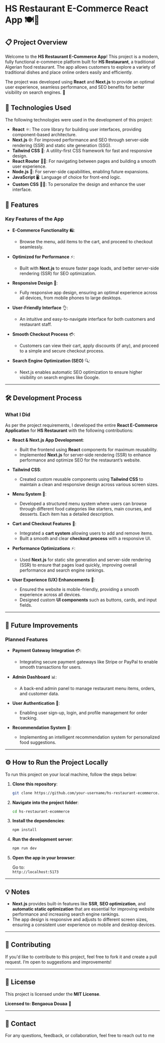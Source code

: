 
# HS Restaurant E-Commerce React App 🍽️🍕

## 📋 Project Overview

Welcome to the **HS Restaurant E-Commerce App**! This project is a modern, fully functional e-commerce platform built for **HS Restaurant**, a traditional Algerian food restaurant. The app allows customers to explore a variety of traditional dishes and place online orders easily and efficiently.

The project was developed using **React** and **Next.js** to provide an optimal user experience, seamless performance, and SEO benefits for better visibility on search engines. 🚀

## 🔧 Technologies Used

The following technologies were used in the development of this project:

- **React** ⚛️: The core library for building user interfaces, providing component-based architecture.
- **Next.js** 🌐: For improved performance and SEO through server-side rendering (SSR) and static site generation (SSG).
- **Tailwind CSS** 🎨: A utility-first CSS framework for fast and responsive design.
- **React Router** 🚶‍♂️: For navigating between pages and building a smooth user experience.
- **Node.js** 🌱: For server-side capabilities, enabling future expansions.
- **JavaScript** 🖥️: Language of choice for front-end logic.
- **Custom CSS** 🧑‍🎨: To personalize the design and enhance the user interface.

## 🚀 Features

### Key Features of the App

- **E-Commerce Functionality** 🛍️:  
  - Browse the menu, add items to the cart, and proceed to checkout seamlessly.
  
- **Optimized for Performance** ⚡:  
  - Built with **Next.js** to ensure faster page loads, and better server-side rendering (SSR) for SEO optimization.
  
- **Responsive Design** 📱:  
  - Fully responsive app design, ensuring an optimal experience across all devices, from mobile phones to large desktops.

- **User-Friendly Interface** 👌:  
  - An intuitive and easy-to-navigate interface for both customers and restaurant staff.

- **Smooth Checkout Process** 💳:  
  - Customers can view their cart, apply discounts (if any), and proceed to a simple and secure checkout process.

- **Search Engine Optimization (SEO)** 🔍:  
  - Next.js enables automatic SEO optimization to ensure higher visibility on search engines like Google.

---

## 🛠️ Development Process

### What I Did

As per the project requirements, I developed the entire **React E-Commerce Application** for **HS Restaurant** with the following contributions:

- **React & Next.js App Development**:  
  - Built the frontend using **React** components for maximum reusability.
  - Implemented **Next.js** for server-side rendering (SSR) to enhance performance and optimize SEO for the restaurant’s website.
  
- **Tailwind CSS**:  
  - Created custom reusable components using **Tailwind CSS** to maintain a clean and responsive design across various screen sizes.

- **Menu System** 🍲:  
  - Developed a structured menu system where users can browse through different food categories like starters, main courses, and desserts. Each item has a detailed description.

- **Cart and Checkout Features** 🛒:  
  - Integrated a **cart system** allowing users to add and remove items.
  - Built a smooth and clear **checkout process** with a responsive UI.

- **Performance Optimizations** ⚡:  
  - Used **Next.js** for static site generation and server-side rendering (SSR) to ensure that pages load quickly, improving overall performance and search engine rankings.
  
- **User Experience (UX) Enhancements** 🎯:  
  - Ensured the website is mobile-friendly, providing a smooth experience across all devices.
  - Designed custom **UI components** such as buttons, cards, and input fields.

---

## 🌱 Future Improvements

### Planned Features

- **Payment Gateway Integration** 💳:  
  - Integrating secure payment gateways like Stripe or PayPal to enable smooth transactions for users.

- **Admin Dashboard** 📊:  
  - A back-end admin panel to manage restaurant menu items, orders, and customer data.

- **User Authentication** 🔐:  
  - Enabling user sign-up, login, and profile management for order tracking.

- **Recommendation System** 🤖:  
  - Implementing an intelligent recommendation system for personalized food suggestions.

---

## ⚙️ How to Run the Project Locally

To run this project on your local machine, follow the steps below:

1. **Clone this repository**:

   ```bash
   git clone https://github.com/your-username/hs-restaurant-ecommerce.git
   ```

2. **Navigate into the project folder**:

   ```bash
   cd hs-restaurant-ecommerce
   ```

3. **Install the dependencies**:

   ```bash
   npm install
   ```

4. **Run the development server**:

   ```bash
   npm run dev
   ```

5. **Open the app in your browser**:

   Go to:  
   `http://localhost:5173`

---

## 💡 Notes

- **Next.js** provides built-in features like **SSR**, **SEO optimization**, and **automatic static optimization** that are essential for improving website performance and increasing search engine rankings.
- The app design is responsive and adjusts to different screen sizes, ensuring a consistent user experience on mobile and desktop devices.

---

## 🤝 Contributing

If you'd like to contribute to this project, feel free to fork it and create a pull request. I’m open to suggestions and improvements!

---

## 📄 License

This project is licensed under the **MIT License**.  

**Licensed to: Bengaoua Douaa** 📜

---

## 💬 Contact

For any questions, feedback, or collaboration, feel free to reach out to me 

